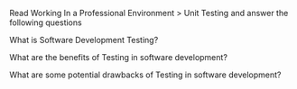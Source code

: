Read Working In a Professional Environment > Unit Testing and answer the following questions

What is Software Development Testing?

What are the benefits of Testing in software development?

What are some potential drawbacks of Testing in software development?